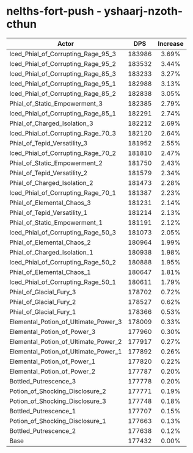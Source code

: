 # nelths-fort-push - yshaarj-nzoth-cthun
| Actor | DPS | Increase |
|---|:---:|:---:|
|Iced_Phial_of_Corrupting_Rage_95_3|183986|3.69%|
|Iced_Phial_of_Corrupting_Rage_95_2|183532|3.44%|
|Iced_Phial_of_Corrupting_Rage_85_3|183233|3.27%|
|Iced_Phial_of_Corrupting_Rage_95_1|182988|3.13%|
|Iced_Phial_of_Corrupting_Rage_85_2|182838|3.05%|
|Phial_of_Static_Empowerment_3|182385|2.79%|
|Iced_Phial_of_Corrupting_Rage_85_1|182291|2.74%|
|Phial_of_Charged_Isolation_3|182212|2.69%|
|Iced_Phial_of_Corrupting_Rage_70_3|182120|2.64%|
|Phial_of_Tepid_Versatility_3|181952|2.55%|
|Iced_Phial_of_Corrupting_Rage_70_2|181810|2.47%|
|Phial_of_Static_Empowerment_2|181750|2.43%|
|Phial_of_Tepid_Versatility_2|181579|2.34%|
|Phial_of_Charged_Isolation_2|181473|2.28%|
|Iced_Phial_of_Corrupting_Rage_70_1|181387|2.23%|
|Phial_of_Elemental_Chaos_3|181231|2.14%|
|Phial_of_Tepid_Versatility_1|181214|2.13%|
|Phial_of_Static_Empowerment_1|181191|2.12%|
|Iced_Phial_of_Corrupting_Rage_50_3|181073|2.05%|
|Phial_of_Elemental_Chaos_2|180964|1.99%|
|Phial_of_Charged_Isolation_1|180938|1.98%|
|Iced_Phial_of_Corrupting_Rage_50_2|180888|1.95%|
|Phial_of_Elemental_Chaos_1|180647|1.81%|
|Iced_Phial_of_Corrupting_Rage_50_1|180611|1.79%|
|Phial_of_Glacial_Fury_3|178702|0.72%|
|Phial_of_Glacial_Fury_2|178527|0.62%|
|Phial_of_Glacial_Fury_1|178366|0.53%|
|Elemental_Potion_of_Ultimate_Power_3|178009|0.33%|
|Elemental_Potion_of_Power_3|177960|0.30%|
|Elemental_Potion_of_Ultimate_Power_2|177917|0.27%|
|Elemental_Potion_of_Ultimate_Power_1|177892|0.26%|
|Elemental_Potion_of_Power_1|177820|0.22%|
|Elemental_Potion_of_Power_2|177787|0.20%|
|Bottled_Putrescence_3|177778|0.20%|
|Potion_of_Shocking_Disclosure_2|177771|0.19%|
|Potion_of_Shocking_Disclosure_3|177748|0.18%|
|Bottled_Putrescence_1|177707|0.15%|
|Potion_of_Shocking_Disclosure_1|177663|0.13%|
|Bottled_Putrescence_2|177638|0.12%|
|Base|177432|0.00%|
